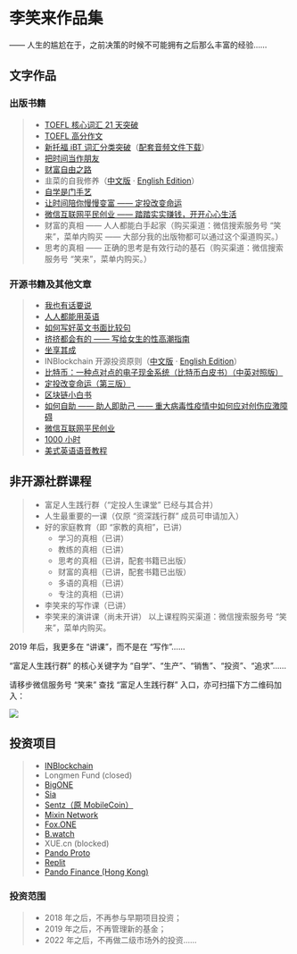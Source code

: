 # 李笑来作品集

—— 人生的尴尬在于，之前决策的时候不可能拥有之后那么丰富的经验……

## 文字作品

### 出版书籍

> * [TOEFL 核心词汇 21 天突破](https://search.jd.com/Search?keyword=TOEFL%20%E6%A0%B8%E5%BF%83%E8%AF%8D%E6%B1%87%2021%20%E5%A4%A9%E7%AA%81%E7%A0%B4)
> * [TOEFL 高分作文](/twe185/)
> * [新托福 iBT 词汇分类突破](https://search.jd.com/Search?keyword=%E6%96%B0%E6%89%98%E7%A6%8F%20iBT%20%E8%AF%8D%E6%B1%87%E5%88%86%E7%B1%BB%E7%AA%81%E7%A0%B4)（[配套音频文件下载](https://pan.baidu.com/s/1T5Te0b95l2DWViH_qGprzQ?pwd=wbmk)）
> * [把时间当作朋友](/befriending-time/)
> * [财富自由之路](https://search.jd.com/Search?keyword=%E8%B4%A2%E5%AF%8C%E8%87%AA%E7%94%B1%E4%B9%8B%E8%B7%AF)
> * 韭菜的自我修养（[中文版](/the-self-cultivation-of-leeks/cn/) · [English Edition](/the-self-cultivation-of-leeks/en/)）
> * [自学是门手艺](/the-craft-of-selfteaching/)
> * [让时间陪你慢慢变富 —— 定投改变命运](https://item.jd.com/12605781.html)
> * [微信互联网平民创业 —— 踏踏实实赚钱，开开心心生活](https://item.jd.com/12759217.html)
> * 财富的真相 —— 人人都能白手起家（购买渠道：微信搜索服务号 “笑来”，菜单内购买 —— 大部分我的出版物都可以通过这个渠道购买。）
> * 思考的真相 —— 正确的思考是有效行动的基石（购买渠道：微信搜索服务号 “笑来”，菜单内购买。）

### 开源书籍及其他文章

> * [我也有话要说](/i-have-a-say/)
> * [人人都能用英语](/everyone-can-use-english/)
> * [如何写好英文书面比较句](https://github.com/xiaolai/writing-comparison-in-english)
> * [挤挤都会有的 —— 写给女生的性高潮指南](/ji/)
> * [坐享其成](https://github.com/xiaolai/zuoxiangqicheng)
> * INBlockchain 开源投资原则（[中文版](/INB-Principles/cn/) · [English Edition](/INB-Principles/en/)）
> * [比特币：一种点对点的电子现金系统（比特币白皮书）（中英对照版）](/bitcoin-whitepaper-cn-en-translation/Bitcoin-Whitepaper-EN-CN.html)
> * [定投改变命运（第三版）](https://onregularinvesting.com)
> * [区块链小白书](https://blockchainlittlebook.com)
> * [如何自助 —— 助人即助己 —— 重大病毒性疫情中如何应对创伤应激障碍](https://github.com/xiaolai/help-to-be-helped)
> * [微信互联网平民创业](https://github.com/xiaolai/everyones-guide-for-starting-up-on-wechat-network)
> * [1000 小时](https://1000h.org)
> * [美式英语语音教程](https://1000h.org/sounds-of-american-english/0-intro.html)

## 非开源社群课程

> * 富足人生践行群（“定投人生课堂” 已经与其合并）
> * 人生最重要的一课（仅原 “资深践行群” 成员可申请加入）
> * 好的家庭教育（即 “家教的真相”，已讲）
>   * 学习的真相（已讲）
>   * 教练的真相（已讲）
>   * 思考的真相（已讲，配套书籍已出版）
>   * 财富的真相（已讲，配套书籍已出版）
>   * 多语的真相（已讲）
>   * 专注的真相（已讲）
> * 李笑来的写作课（已讲）
> * 李笑来的演讲课（尚未开讲）
> 以上课程购买渠道：微信搜索服务号 “笑来”，菜单内购买。

2019 年后，我更多在 “讲课”，而不是在 “写作”……

“富足人生践行群” 的核心关键字为 “自学”、“生产”、“销售”、“投资”、“追求”……

请移步微信服务号 “笑来” 查找 “富足人生践行群” 入口，亦可扫描下方二维码加入：

![](wechat-channel.png)

## 投资项目

> * [INBlockchain](https://inblockchain.com)
> * Longmen Fund (closed)
> * [BigONE](https://big.one)
> * [Sia](https://sia.tech/)
> * [Sentz（原 MobileCoin）](https://www.sentz.com/)
> * [Mixin Network](https://mixin.one/)
> * [Fox.ONE](https://fox.one)
> * [B.watch](https://b.watch)
> * XUE.cn (blocked)
> * [Pando Proto](https://pando.im)
> * [Replit](https://replit.com/)
> * [Pando Finance (Hong Kong)](https://www.pandofinance.com.hk/)

### 投资范围
> * 2018 年之后，不再参与早期项目投资；
> * 2019 年之后，不再管理新的基金；
> * 2022 年之后，不再做二级市场外的投资……
